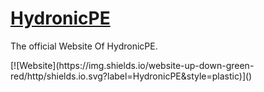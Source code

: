 # <a href="https://hydronicpe.github.io/HydronicPE">HydronicPE</a>
The official Website Of HydronicPE.
<p>[![Website](https://img.shields.io/website-up-down-green-red/http/shields.io.svg?label=HydronicPE&style=plastic)]()</p>
